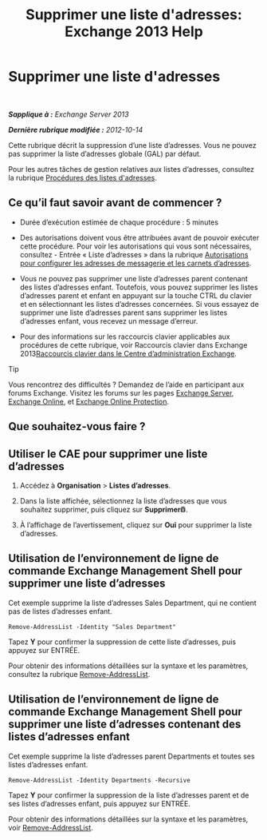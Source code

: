 ﻿---
title: "Supprimer une liste d'adresses: Exchange 2013 Help"
TOCTitle: Supprimer une liste d'adresses
ms:assetid: 39a313f3-41d4-4c8f-af67-df2316f3687f
ms:mtpsurl: https://technet.microsoft.com/fr-fr/library/Aa997294(v=EXCHG.150)
ms:contentKeyID: 50477930
ms.date: 04/24/2018
mtps_version: v=EXCHG.150
ms.translationtype: HT
---

# Supprimer une liste d'adresses

 

_**Sapplique à :** Exchange Server 2013_

_**Dernière rubrique modifiée :** 2012-10-14_

Cette rubrique décrit la suppression d’une liste d’adresses. Vous ne pouvez pas supprimer la liste d’adresses globale (GAL) par défaut.

Pour les autres tâches de gestion relatives aux listes d’adresses, consultez la rubrique [Procédures des listes d'adresses](address-list-procedures-exchange-2013-help.md).

## Ce qu’il faut savoir avant de commencer ?

  - Durée d’exécution estimée de chaque procédure : 5 minutes

  - Des autorisations doivent vous être attribuées avant de pouvoir exécuter cette procédure. Pour voir les autorisations qui vous sont nécessaires, consultez - Entrée « Liste d’adresses » dans la rubrique [Autorisations pour configurer les adresses de messagerie et les carnets d’adresses](email-address-and-address-book-permissions-exchange-2013-help.md).

  - Vous ne pouvez pas supprimer une liste d’adresses parent contenant des listes d’adresses enfant. Toutefois, vous pouvez supprimer les listes d’adresses parent et enfant en appuyant sur la touche CTRL du clavier et en sélectionnant les listes d’adresses concernées. Si vous essayez de supprimer une liste d’adresses parent sans supprimer les listes d’adresses enfant, vous recevez un message d’erreur.

  - Pour des informations sur les raccourcis clavier applicables aux procédures de cette rubrique, voir Raccourcis clavier dans Exchange 2013[Raccourcis clavier dans le Centre d’administration Exchange](keyboard-shortcuts-in-the-exchange-admin-center-exchange-online-protection-help.md).

> [!TIP]
> Vous rencontrez des difficultés ? Demandez de l’aide en participant aux forums Exchange. Visitez les forums sur les pages <a href="https://go.microsoft.com/fwlink/p/?linkid=60612">Exchange Server</a>, <a href="https://go.microsoft.com/fwlink/p/?linkid=267542">Exchange Online</a>, et <a href="https://go.microsoft.com/fwlink/p/?linkid=285351">Exchange Online Protection</a>.


## Que souhaitez-vous faire ?

## Utiliser le CAE pour supprimer une liste d’adresses

1.  Accédez à **Organisation** \> **Listes d’adresses**.

2.  Dans la liste affichée, sélectionnez la liste d’adresses que vous souhaitez supprimer, puis cliquez sur **Supprimer**![Icône Supprimer](images/Dd979797.14f639f6-61e8-4418-bbfb-0db14de9d2f5(EXCHG.150).gif "Icône Supprimer").

3.  À l’affichage de l’avertissement, cliquez sur **Oui** pour supprimer la liste d’adresses.

## Utilisation de l’environnement de ligne de commande Exchange Management Shell pour supprimer une liste d’adresses

Cet exemple supprime la liste d’adresses Sales Department, qui ne contient pas de listes d’adresses enfant.

    Remove-AddressList -Identity "Sales Department"

Tapez **Y** pour confirmer la suppression de cette liste d’adresses, puis appuyez sur ENTRÉE.

Pour obtenir des informations détaillées sur la syntaxe et les paramètres, consultez la rubrique [Remove-AddressList](https://technet.microsoft.com/fr-fr/library/bb124342\(v=exchg.150\)).

## Utilisation de l’environnement de ligne de commande Exchange Management Shell pour supprimer une liste d’adresses contenant des listes d’adresses enfant

Cet exemple supprime la liste d’adresses parent Departments et toutes ses listes d’adresses enfant.

    Remove-AddressList -Identity Departments -Recursive

Tapez **Y** pour confirmer la suppression de la liste d’adresses parent et de ses listes d’adresses enfant, puis appuyez sur ENTRÉE.

Pour obtenir des informations détaillées sur la syntaxe et les paramètres, voir [Remove-AddressList](https://technet.microsoft.com/fr-fr/library/bb124342\(v=exchg.150\)).

